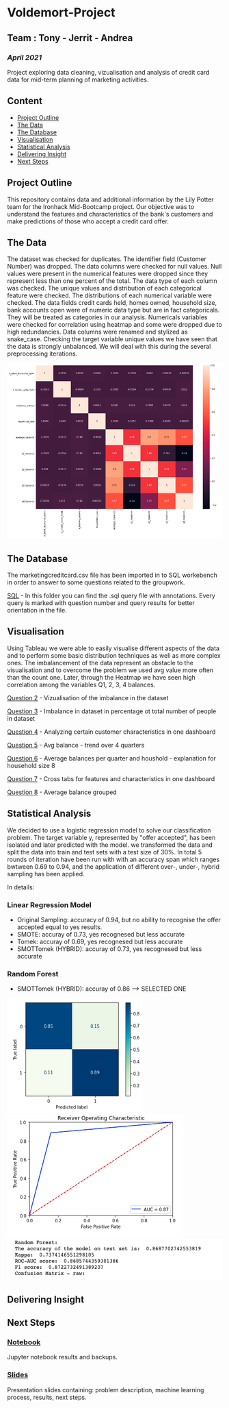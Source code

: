 # Voldemort-Project
## Team : Tony - Jerrit - Andrea
### *April 2021*

Project exploring data cleaning, vizualisation and analysis of credit card data for mid-term planning of marketing activities.

## Content

- [Project Outline](#project-outline)
- [The Data](#the-data)
- [The Database](#the-database)
- [Visualisation](#visualisation)
- [Statistical Analysis](#statistical-analysis)
- [Delivering Insight](#delivering-insight)
- [Next Steps](#next-steps)

## Project Outline

This repository contains data and additional information by the Lily Potter team for the Ironhack Mid-Bootcamp project. Our objective was to understand the features and characteristics of the bank's customers and make predictions of those who accept a credit card offer.

## The Data 

The dataset was checked for duplicates. The identifier field (Customer Number) was dropped.
The data columns were checked for null values. Null values were present in the numerical features were dropped since they represent less than one percent of the total. 
The data type of each column was checked. The unique values and distribution of each categorical feature were checked. 
The distributions of each numerical variable were checked. The data fields credit cards held, homes owned, household size, bank accounts open were of numeric data type but are in fact categoricals. 
They will be treated as categories in our analysis. Numericals variables were checked for correlation using heatmap and some were dropped due to high redundancies. Data columns were renamed and stylized as snake_case. Checking the target variable unique values we have seen that the data is strongly unbalanced. We will deal with this during the several preprocessing iterations.

![Heatmap](Images/heatmap.png)

## The Database

The marketingcreditcard.csv file has been imported in to SQL workebench in order to answer to some questions related to the groupwork.

[SQL](https://github.com/Tognolia/Voldemort-Project/tree/main/sql) -
In this folder you can find the .sql query file with annotations. Every query is marked with question number and query results for better orientation in the file. 

## Visualisation

Using Tableau we were able to easily visualise different aspects of the data and to perform some basic distribution techniques as well as more complex ones. The imbalancement of the data represent an obstacle to the visualisation and to overcome the problem we used avg value more often than the count one. Later, through the Heatmap we have seen high correlation among the variables Q1, 2, 3, 4 balances.

[Question 2](https://public.tableau.com/profile/jerrit#!/vizhome/Tableau-Classification/Question2) - Vizualisation of the imbalance in the dataset

[Question 3](https://public.tableau.com/profile/jerrit#!/vizhome/Tableau-Classification/Question3) - Imbalance in dataset in percentage ot total number of people in dataset

[Question 4](https://public.tableau.com/profile/jerrit#!/vizhome/Tableau-Classification/DashboardQ4) - Analyzing certain customer characteristics in one dashboard

[Question 5](https://public.tableau.com/profile/jerrit#!/vizhome/Tableau-Classification/Question5) - Avg balance - trend over 4 quarters

[Question 6](https://public.tableau.com/profile/jerrit#!/vizhome/Tableau-Classification/DashboardQ6) - Average balances per quarter and houshold - explanation for household size 8

[Question 7](https://public.tableau.com/profile/jerrit#!/vizhome/Tableau-Classification/DashboardQ7) - Cross tabs for features and characteristics in one dashboard

[Question 8](https://public.tableau.com/profile/jerrit#!/vizhome/Tableau-Classification/Question8_2) - Average balance grouped 


## Statistical Analysis

We decided to use a logistic regression model to solve our classification problem. The target variable y, represented by "offer accepted", has been isolated and later predicted with the model. we transformed the data and split the data into train and test sets with a test size of 30%. In total 5 rounds of iteration have been run with with an accuracy span which ranges bwtween 0.69 to 0.94, and the application of different over-, under-, hybrid sampling has been applied.

In details:

### Linear Regression Model
- Original Sampling: accuracy of 0.94, but no ability to recognise the offer accepted equal to yes results.
- SMOTE: accuray of 0.73, yes recognesed but less accurate
- Tomek: accuray of 0.69, yes recognesed but less accurate
- SMOTTomek (HYBRID): accuray of 0.73, yes recognesed but less accurate

### Random Forest
- SMOTTomek (HYBRID): accuray of 0.86 --> SELECTED ONE

![Confusion Matrix](Images/confusion.png)          ![ROC](Images/roc.png)   
![Metrics](Images/accuracy.png)  


## Delivering Insight

## Next Steps

### [Notebook](https://github.com/Tognolia/Voldemort-Project/tree/main/Notebook)
Jupyter notebook results and backups.

### [Slides](https://github.com/Tognolia/Voldemort-Project/tree/main/Slides)
Presentation slides containing: problem description, machine learning process, results, next steps. 


